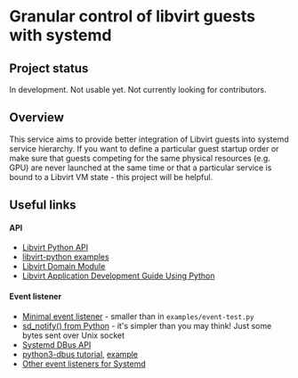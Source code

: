 # Granular control of libvirt guests with systemd

## Project status

In development. Not usable yet. Not currently looking for contributors.

## Overview

This service aims to provide better integration of Libvirt guests into systemd
service hierarchy. If you want to define a particular guest startup order or
make sure that guests competing for the same physical resources (e.g. GPU) are
never launched at the same time or that a particular service is bound to a
Libvirt VM state - this project will be helpful.

## Useful links

#### API

- [Libvirt Python API](https://libvirt.org/python.html)
- [libvirt-python examples](https://gitlab.com/libvirt/libvirt-python/-/tree/master/examples)
- [Libvirt Domain Module](https://libvirt.org/html/libvirt-libvirt-domain.html)
- [Libvirt Application Development Guide Using Python](https://libvirt.org/docs/libvirt-appdev-guide-python/en-US/html/)

#### Event listener

- [Minimal event listener](https://stackoverflow.com/questions/8767834) -
  smaller than in `examples/event-test.py`
- [sd_notify() from Python](https://github.com/stigok/sd-notify/blob/master/sd_notify.py) -
  it's simpler than you may think! Just some bytes sent over Unix socket
- [Systemd DBus API](https://wiki.freedesktop.org/www/Software/systemd/dbus/)
- [python3-dbus tutorial](https://dbus.freedesktop.org/doc/dbus-python/tutorial.html),
  [example](https://stackoverflow.com/questions/42088406/starting-a-users-systemd-service-via-python-and-dbus)
- [Other event listeners for Systemd](https://stackoverflow.com/questions/44946465)

